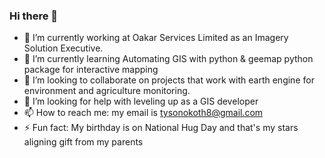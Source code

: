 ### Hi there 👋

- 🔭 I’m currently working at Oakar Services Limited as an Imagery Solution Executive. 
- 🌱 I’m currently learning Automating GIS with python & geemap python package for interactive mapping
- 👯 I’m looking to collaborate on projects that work with earth engine for environment and agriculture monitoring.
- 🤔 I’m looking for help with leveling up as a GIS developer
- 📫 How to reach me: my email is tysonokoth8@gmail.com 
- ⚡ Fun fact: My birthday is on National Hug Day and that's my stars aligning gift from my parents

